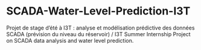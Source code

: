 # SCADA-Water-Level-Prediction-I3T
Projet de stage d’été à I3T : analyse et modélisation prédictive des données SCADA (prévision du niveau du réservoir) / I3T Summer Internship Project on SCADA data analysis and water level prediction.
